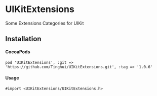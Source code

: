 # UIKitExtensions
Some Extensions Categories for UIKit

## Installation

#### CocoaPods

```objc
pod 'UIKitExtensions', :git => 'https://github.com/Tinghui/UIKitExtensions.git', :tag => '1.0.6'
```

#### Usage

```objc
#import <UIKitExtensions/UIKitExtensions.h>
```


